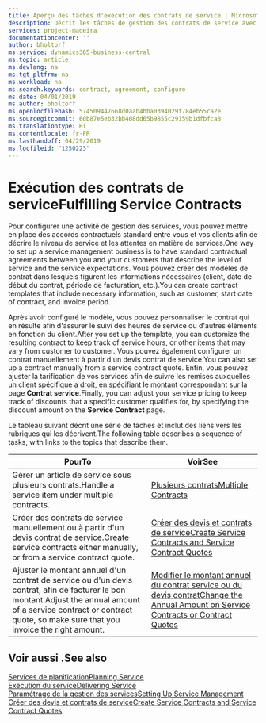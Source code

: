 ```yaml
---
title: Aperçu des tâches d'exécution des contrats de service | Microsoft Docs
description: Décrit les tâches de gestion des contrats de service avec les clients.
services: project-madeira
documentationcenter: ''
author: bholtorf
ms.service: dynamics365-business-central
ms.topic: article
ms.devlang: na
ms.tgt_pltfrm: na
ms.workload: na
ms.search.keywords: contract, agreement, configure
ms.date: 04/01/2019
ms.author: bholtorf
ms.openlocfilehash: 574509447668d0aab4bba0394029f784eb55ca2e
ms.sourcegitcommit: 60b87e5eb32bb408dd65b9855c29159b1dfbfca8
ms.translationtype: HT
ms.contentlocale: fr-FR
ms.lasthandoff: 04/29/2019
ms.locfileid: "1250223"
---
```

# <a name="fulfilling-service-contracts"></a><span data-ttu-id="acf6f-103">Exécution des contrats de service</span><span class="sxs-lookup"><span data-stu-id="acf6f-103">Fulfilling Service Contracts</span></span> 
<span data-ttu-id="acf6f-104">Pour configurer une activité de gestion des services, vous pouvez mettre en place des accords contractuels standard entre vous et vos clients afin de décrire le niveau de service et les attentes en matière de services.</span><span class="sxs-lookup"><span data-stu-id="acf6f-104">One way to set up a service management business is to have standard contractual agreements between you and your customers that describe the level of service and the service expectations.</span></span> <span data-ttu-id="acf6f-105">Vous pouvez créer des modèles de contrat dans lesquels figurent les informations nécessaires (client, date de début du contrat, période de facturation, etc.).</span><span class="sxs-lookup"><span data-stu-id="acf6f-105">You can create contract templates that include necessary information, such as customer, start date of contract, and invoice period.</span></span>  
  
<span data-ttu-id="acf6f-106">Après avoir configuré le modèle, vous pouvez personnaliser le contrat qui en résulte afin d'assurer le suivi des heures de service ou d'autres éléments en fonction du client.</span><span class="sxs-lookup"><span data-stu-id="acf6f-106">After you set up the template, you can customize the resulting contract to keep track of service hours, or other items that may vary from customer to customer.</span></span> <span data-ttu-id="acf6f-107">Vous pouvez également configurer un contrat manuellement à partir d'un devis contrat de service.</span><span class="sxs-lookup"><span data-stu-id="acf6f-107">You can also set up a contract manually from a service contract quote.</span></span> <span data-ttu-id="acf6f-108">Enfin, vous pouvez ajuster la tarification de vos services afin de suivre les remises auxquelles un client spécifique a droit, en spécifiant le montant correspondant sur la page **Contrat service**.</span><span class="sxs-lookup"><span data-stu-id="acf6f-108">Finally, you can adjust your service pricing to keep track of discounts that a specific customer qualifies for, by specifying the discount amount on the **Service Contract** page.</span></span>  

<span data-ttu-id="acf6f-109">Le tableau suivant décrit une série de tâches et inclut des liens vers les rubriques qui les décrivent.</span><span class="sxs-lookup"><span data-stu-id="acf6f-109">The following table describes a sequence of tasks, with links to the topics that describe them.</span></span>   
  
|<span data-ttu-id="acf6f-110">**Pour**</span><span class="sxs-lookup"><span data-stu-id="acf6f-110">**To**</span></span>|<span data-ttu-id="acf6f-111">**Voir**</span><span class="sxs-lookup"><span data-stu-id="acf6f-111">**See**</span></span>|  
|------------|-------------|  
|<span data-ttu-id="acf6f-112">Gérer un article de service sous plusieurs contrats.</span><span class="sxs-lookup"><span data-stu-id="acf6f-112">Handle a service item under multiple contracts.</span></span> | [<span data-ttu-id="acf6f-113">Plusieurs contrats</span><span class="sxs-lookup"><span data-stu-id="acf6f-113">Multiple Contracts</span></span>](service-multiple-contracts.md)|  
|<span data-ttu-id="acf6f-114">Créer des contrats de service manuellement ou à partir d'un devis contrat de service.</span><span class="sxs-lookup"><span data-stu-id="acf6f-114">Create service contracts either manually, or from a service contract quote.</span></span>| [<span data-ttu-id="acf6f-115">Créer des devis et contrats de service</span><span class="sxs-lookup"><span data-stu-id="acf6f-115">Create Service Contracts and Service Contract Quotes</span></span>](service-how-to-create-service-contracts-and-service-contract-quotes.md)|
|<span data-ttu-id="acf6f-116">Ajuster le montant annuel d'un contrat de service ou d'un devis contrat, afin de facturer le bon montant.</span><span class="sxs-lookup"><span data-stu-id="acf6f-116">Adjust the annual amount of a service contract or contract quote, so make sure that you invoice the right amount.</span></span>|[<span data-ttu-id="acf6f-117">Modifier le montant annuel du contrat service ou du devis contrat</span><span class="sxs-lookup"><span data-stu-id="acf6f-117">Change the Annual Amount on Service Contracts or Contract Quotes</span></span>](service-how-to-change-the-annual-amount-on-service-contracts-or-contract-quotes.md)|

## <a name="see-also"></a><span data-ttu-id="acf6f-118">Voir aussi .</span><span class="sxs-lookup"><span data-stu-id="acf6f-118">See also</span></span>
[<span data-ttu-id="acf6f-119">Services de planification</span><span class="sxs-lookup"><span data-stu-id="acf6f-119">Planning Service</span></span>](service-plan-service.md)  
[<span data-ttu-id="acf6f-120">Exécution du service</span><span class="sxs-lookup"><span data-stu-id="acf6f-120">Delivering Service</span></span>](service-deliver-service.md)  
[<span data-ttu-id="acf6f-121">Paramétrage de la gestion des services</span><span class="sxs-lookup"><span data-stu-id="acf6f-121">Setting Up Service Management</span></span>](service-setup-service.md)  
[<span data-ttu-id="acf6f-122">Créer des devis et contrats de service</span><span class="sxs-lookup"><span data-stu-id="acf6f-122">Create Service Contracts and Service Contract Quotes</span></span>](service-how-to-create-service-contracts-and-service-contract-quotes.md)  
